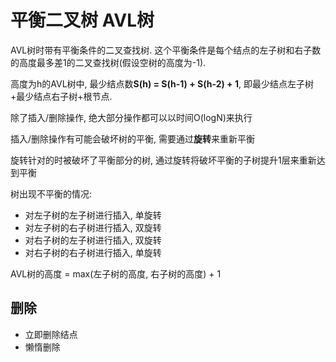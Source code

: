 # 平衡二叉树 AVL树

AVL树时带有平衡条件的二叉查找树.
这个平衡条件是每个结点的左子树和右子数的高度最多差1的二叉查找树(假设空树的高度为-1).

高度为h的AVL树中, 最少结点数**S(h) = S(h-1) + S(h-2) + 1**, 即最少结点左子树+最少结点右子树+根节点.

除了插入/删除操作, 绝大部分操作都可以以时间O(logN)来执行

插入/删除操作有可能会破坏树的平衡, 需要通过**旋转**来重新平衡

旋转针对的时被破坏了平衡部分的树, 通过旋转将破坏平衡的子树提升1层来重新达到平衡

树出现不平衡的情况:

- 对左子树的左子树进行插入, 单旋转
- 对左子树的右子树进行插入, 双旋转
- 对右子树的左子树进行插入, 双旋转
- 对右子树的右子树进行插入, 单旋转

AVL树的高度 = max(左子树的高度, 右子树的高度) + 1

## 删除

- 立即删除结点
- 懒惰删除


